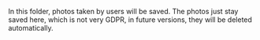 In this folder, photos taken by users will be saved.
The photos just stay saved here, which is not very GDPR,
in future versions, they will be deleted automatically.
